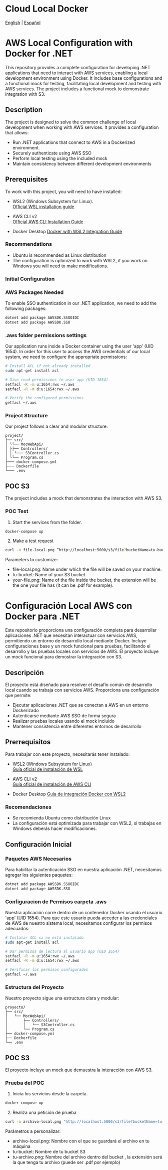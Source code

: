 # Cloud Local Docker
[English](#aws-local-configuration-with-docker-for-net) | [Español](#configuración-local-aws-con-docker-para-net)

# AWS Local Configuration with Docker for .NET

This repository provides a complete configuration for developing .NET applications that need to interact with AWS services, enabling a local development environment using Docker. It includes base configurations and a functional mock for testing, facilitating local development and testing with AWS services. The project includes a functional mock to demonstrate integration with S3.

## Description

The project is designed to solve the common challenge of local development when working with AWS services. It provides a configuration that allows:
- Run .NET applications that connect to AWS in a Dockerized environment.
- Securely authenticate using AWS SSO
- Perform local testing using the included mock
- Maintain consistency between different development environments

## Prerequisites

To work with this project, you will need to have installed:

- WSL2 (Windows Subsystem for Linux).  
  [Official WSL installation guide](https://learn.microsoft.com/en-us/windows/wsl/install)

- AWS CLI v2  
  [Official AWS CLI Installation Guide](https://docs.aws.amazon.com/cli/latest/userguide/getting-started-install.html)

- Docker Desktop 
  [Docker with WSL2 Integration Guide](https://docs.docker.com/desktop/setup/install/windows-install/)

### Recommendations
  - Ubuntu is recommended as Linux distribution
  - The configuration is optimized to work with WSL2, if you work on Windows you will need to make modifications.

### Initial Configuration

### AWS Packages Needed

To enable SSO authentication in our .NET application, we need to add the following packages:

```bash
dotnet add package AWSSDK.SSOOIDC
dotnet add package AWSSDK.SSO
```
### .aws folder permissions settings
Our application runs inside a Docker container using the user 'app' (UID 1654). In order for this user to access the AWS credentials of our local system, we need to configure the appropriate permissions:

```bash
# Install ACL if not already installed
sudo apt-get install acl

# Give read permissions to user app (UID 1654)
setfacl -R -m u:1654:rwx ~/.aws
setfacl -R -m d:u:1654:rwx ~/.aws

# Verify the configured permissions
getfacl ~/.aws
```

### Project Structure
Our project follows a clear and modular structure:
```
project/
├── src/
│ └└── MocWebApi/             
│ ├├── Controllers/        
│ │ └─── S3Controller.cs 
│ └└── Program.cs         
├─── docker-compose.yml         
├─── Dockerfile                  
└─── .env                       
```
## POC S3

The project includes a mock that demonstrates the interaction with AWS S3. 

### POC Test
1. Start the services from the folder.
```bash
docker-compose up
```
2. Make a test request
```bash
curl -o file-local.png “http://localhost:5000/s3/file?bucketName=tu-bucket&fileName=tu-archivo.png”
```
Parameters to customize:

* file-local.png: Name under which the file will be saved on your machine.
* tu-bucket: Name of your S3 bucket
* your-file.png: Name of the file inside the bucket, the extension will be the one your file has (it can be .pdf for example).


# Configuración Local AWS con Docker para .NET

Este repositorio proporciona una configuración completa para desarrollar aplicaciones .NET que necesitan interactuar con servicios AWS, permitiendo un entorno de desarrollo local mediante Docker. Incluye configuraciones base y un mock funcional para pruebas, facilitando el desarrollo y las pruebas locales con servicios de AWS. El proyecto incluye un mock funcional para demostrar la integración con S3.

## Descripción

El proyecto está diseñado para resolver el desafío común de desarrollo local cuando se trabaja con servicios AWS. Proporciona una configuración que permite:
- Ejecutar aplicaciones .NET que se conectan a AWS en un entorno Dockerizado
- Autenticarse mediante AWS SSO de forma segura
- Realizar pruebas locales usando el mock incluido
- Mantener consistencia entre diferentes entornos de desarrollo

## Prerrequisitos

Para trabajar con este proyecto, necesitarás tener instalado:

- WSL2 (Windows Subsystem for Linux)  
  [Guía oficial de instalación de WSL](https://learn.microsoft.com/en-us/windows/wsl/install)

- AWS CLI v2  
  [Guía oficial de instalación de AWS CLI](https://docs.aws.amazon.com/cli/latest/userguide/getting-started-install.html)

- Docker Desktop 
  [Guía de integración Docker con WSL2](https://docs.docker.com/desktop/setup/install/windows-install/)

### Recomendaciones
  - Se recomienda Ubuntu como distribución Linux
  - La configuración está optimizada para trabajar con WSL2, si trabajas en Windows deberás hacer modificaciones.

## Configuración Inicial

### Paquetes AWS Necesarios

Para habilitar la autenticación SSO en nuestra aplicación .NET, necesitamos agregar los siguientes paquetes:

```bash
dotnet add package AWSSDK.SSOOIDC
dotnet add package AWSSDK.SSO
```
### Configuracion de Permisos carpeta .aws
Nuestra aplicación corre dentro de un contenedor Docker usando el usuario 'app' (UID 1654). Para que este usuario pueda acceder a las credenciales de AWS de nuestro sistema local, necesitamos configurar los permisos adecuados:

```bash
# Instalar ACL si no está instalado
sudo apt-get install acl

# Dar permisos de lectura al usuario app (UID 1654)
setfacl -R -m u:1654:rwx ~/.aws
setfacl -R -m d:u:1654:rwx ~/.aws

# Verificar los permisos configurados
getfacl ~/.aws
```

### Estructura del Proyecto
Nuestro proyecto sigue una estructura clara y modular:
```
proyecto/
├── src/
│   └── MocWebApi/             
│       ├── Controllers/        
│       │   └── S3Controller.cs 
│       └── Program.cs         
├── docker-compose.yml         
├── Dockerfile                  
└── .env                       
```
## POC S3

El proyecto incluye un mock que demuestra la interacción con AWS S3. 

### Prueba del POC
1. Inicia los servicios desde la carpeta.
```bash
docker-compose up
```
2. Realiza una petición de prueba
```bash
curl -o archivo-local.png "http://localhost:5000/s3/file?bucketName=tu-bucket&fileName=tu-archivo.png"
```
Parámetros a personalizar:

* archivo-local.png: Nombre con el que se guardará el archivo en tu máquina
* tu-bucket: Nombre de tu bucket S3
* tu-archivo.png: Nombre del archivo dentro del bucket , la extensión será la que tenga tu archivo (puede ser .pdf por ejemplo)

